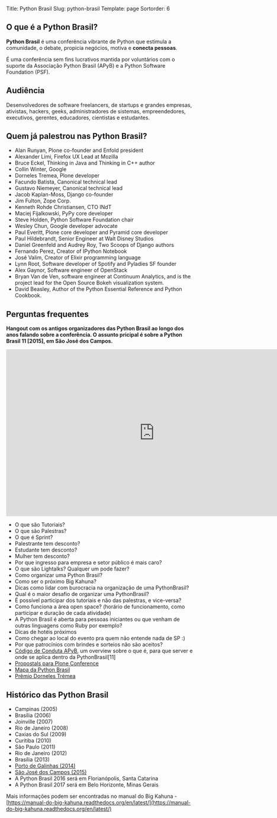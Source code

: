 Title: Python Brasil
Slug: python-brasil
Template: page
Sortorder: 6

## O que é a Python Brasil?

**Python Brasil** é uma conferência vibrante de Python que estimula a comunidade, o debate, propicia negócios, motiva e **conecta pessoas**. 

É uma conferência sem fins lucrativos mantida por voluntários com o suporte da Associação Python Brasil (APyB) e a Python Software Foundation (PSF).

## Audiência

Desenvolvedores de software freelancers, de startups e grandes empresas, ativistas, hackers, geeks, administradores de sistemas, empreendedores, executivos, gerentes, educadores, cientistas e estudantes.

## Quem já palestrou nas Python Brasil?

- Alan Runyan, Plone co-founder and Enfold president 
- Alexander Limi, Firefox UX Lead at Mozilla 
- Bruce Eckel, Thinking in Java and Thinking in C++ author 
- Collin Winter, Google 
- Dorneles Tremea, Plone developer 
- Facundo Batista, Canonical technical lead 
- Gustavo Niemeyer, Canonical technical lead 
- Jacob Kaplan-Moss, Django co-founder 
- Jim Fulton, Zope Corp. 
- Kenneth Rohde Christiansen, CTO INdT 
- Maciej Fijalkowski, PyPy core developer 
- Steve Holden, Python Software Foundation chair 
- Wesley Chun, Google developer advocate 
- Paul Everitt, Plone core developer and Pyramid core developer 
- Paul Hildebrandt, Senior Engineer at Walt Disney Studios 
- Daniel Greenfeld and Audrey Roy, Two Scoops of Django authors 
- Fernando Perez, Creator of IPython Notebook
- José Valim, Creator of Elixir programming language
- Lynn Root, Software developer of Spotify and Pyladies SF founder
- Alex Gaynor, Software engineer of OpenStack
- Bryan Van de Ven, software engineer at Continuum Analytics, and is the project lead for the Open Source Bokeh visualization system.
- David Beasley, Author of the Python Essential Reference and Python Cookbook. 

## Perguntas frequentes

**Hangout com os antigos organizadores das Python Brasil ao longo dos anos falando sobre a conferência. O assunto pricipal é sobre a Python Brasil 11 [2015], em São José dos Campos.**

<iframe width="800" height="450" src="https://www.youtube.com/embed/YEWVyRF9zfw" frameborder="0" allowfullscreen></iframe>

- O que são Tutoriais?
- O que são Palestras?
- O que é Sprint?
- Palestrante tem desconto?
- Estudante tem desconto?
- Mulher tem desconto?
- Por que ingresso para empresa e setor público é mais caro?
- O que são Lightalks? Qualquer um pode fazer?
- Como organizar uma Python Brasil?
- Como ser o próximo Big Kahuna?
- Dicas como lidar com burocracia na organização de uma PythonBrasil?
- Qual é o maior desafio de organizar uma PythonBrasil?
- É possível participar dos tutoriais e não das palestras, e vice-versa?
- Como funciona a área open space? (horário de funcionamento, como participar e duração de cada atividade)
- A Python Brasil é aberta para pessoas iniciantes ou que venham de outras linguagens como Ruby por exemplo?
- Dicas de hotéis próximos
- Como chegar ao local do evento pra quem não entende nada de SP :)
- Por que patrocínios com brindes e sorteios não são aceitos?
- [Código de Conduta APyB](https://github.com/pythonbrasil/codigo-de-conduta), um overview sobre o que é, para que server e onde se aplica dentro da PythonBrasil[11]
- [Propostals para Plone Conference](https://plone.org/events/conferences/plone-conference-2016/2016-call-for-proposals)
- [Mapa da Python Brasil](https://mapa-pybr11.herokuapp.com/)
- [Prêmio Dorneles Trémea](https://www.youtube.com/watch?v=SlmB-g7uJdo)

## Histórico das Python Brasil

- Campinas (2005)
- Brasília (2006) 
- Joinville (2007)
- Rio de Janeiro (2008)
- Caxias do Sul (2009)
- Curitiba (2010)
- São Paulo (2011)
- Rio de Janeiro (2012)
- Brasília (2013)
- [Porto de Galinhas (2014)](http://2014.pythonbrasil.org.br/)
- [São José dos Campos (2015)](http://pythonbrasil.github.io/pythonbrasil11-site/)
- A Python Brasil 2016 será em Florianópolis, Santa Catarina 
- A Python Brasil 2017 será em Belo Horizonte, Minas Gerais

Mais informações podem ser encontradas no manual do Big Kahuna - [https://manual-do-big-kahuna.readthedocs.org/en/latest/](https://manual-do-big-kahuna.readthedocs.org/en/latest/)

 

